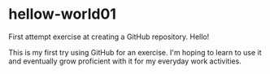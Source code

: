 # hellow-world01
First attempt exercise at creating a GitHub repository.
Hello!

This is my first try using GitHub for an exercise. 
I'm hoping to learn to use it and eventually grow proficient with it for my everyday work activities. 
